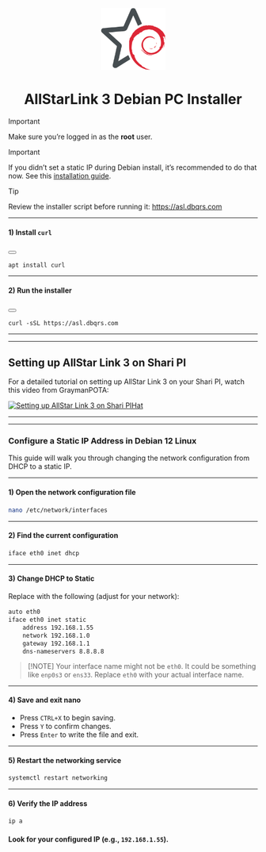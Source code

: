 <p align="center">
  <img
    src="logo200.png"
    alt="unofficial logo"
    title="ASL3/Debian"
    width="131"
    height="125"
  />
</p>

<h1 align="center">
  AllStarLink 3 Debian PC Installer  
</h1>

> [!IMPORTANT]
> Make sure you’re logged in as the **root** user.

>[!IMPORTANT]
>If you didn’t set a static IP during Debian install, it’s recommended to do that now. See this [installation guide](#configure-a-static-ip-address-in-debian-12-linux).

> [!TIP]
> Review the installer script before running it: <https://asl.dbqrs.com>

---

#### 1) Install `curl`

<button class=" -btn"> </button>
<pre><code class="language-bash">apt install curl</code></pre>

---

#### 2) Run the installer

<button class=" -btn"> </button>
<pre><code class="language-bash">curl -sSL https://asl.dbqrs.com</code></pre>

---
---

## Setting up AllStar Link 3 on Shari PI
For a detailed tutorial on setting up AllStar Link 3 on your Shari PI, watch this video from GraymanPOTA:

[![Setting up AllStar Link 3 on Shari PIHat](https://img.youtube.com/vi/NPgTRa5bpnY/0.jpg)](https://www.youtube.com/watch?v=NPgTRa5bpnY)

---
---

### Configure a Static IP Address in Debian 12 Linux

This guide will walk you through changing the network configuration from DHCP to a static IP.

---

#### **1) Open the network configuration file**

```bash
nano /etc/network/interfaces
```

---

#### **2) Find the current configuration**

```bash
iface eth0 inet dhcp
```

---

#### **3) Change DHCP to Static**

Replace with the following (adjust for your network):

```plaintext
auto eth0
iface eth0 inet static
    address 192.168.1.55
    network 192.168.1.0
    gateway 192.168.1.1
    dns-nameservers 8.8.8.8
```
> \[!NOTE]
> Your interface name might not be `eth0`. It could be something like `enp0s3` or `ens33`.
> Replace `eth0` with your actual interface name.
---

#### **4) Save and exit nano**

* Press `CTRL+X` to begin saving.
* Press `Y` to confirm changes.
* Press `Enter` to write the file and exit.

---

#### **5) Restart the networking service**
```bash
systemctl restart networking
```

---

#### **6) Verify the IP address**
```bash
ip a
```

#### Look for your configured IP (e.g., `192.168.1.55`).
